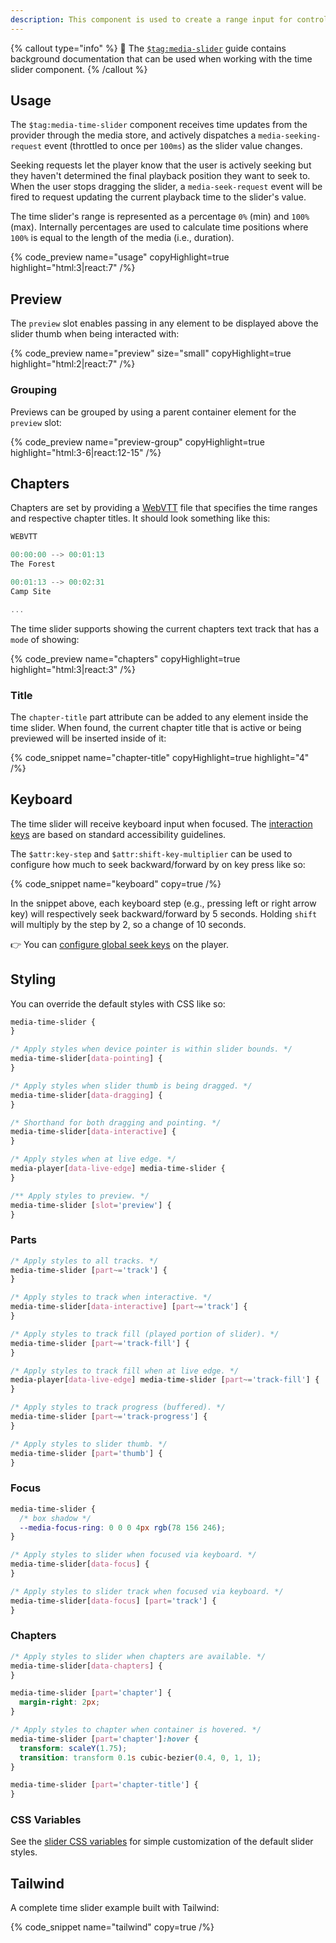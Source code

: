 ```yaml
---
description: This component is used to create a range input for controlling the current time of playback.
---
```


{% callout type="info" %}
📖 The [`$tag:media-slider`](/docs/player/components/sliders/slider) guide contains background
documentation that can be used when working with the time slider component.
{% /callout %}

## Usage

The `$tag:media-time-slider` component receives time updates from the provider through the media store,
and actively dispatches a `media-seeking-request` event (throttled to once per `100ms`) as the
slider value changes.

Seeking requests let the player know that the user is actively seeking but they haven't
determined the final playback position they want to seek to. When the user stops dragging the
slider, a `media-seek-request` event will be fired to request updating the current playback time
to the slider's value.

The time slider's range is represented as a percentage `0%` (min) and `100%` (max). Internally
percentages are used to calculate time positions where `100%` is equal to the length of the
media (i.e., duration).

{% code_preview name="usage" copyHighlight=true highlight="html:3|react:7" /%}

## Preview

The `preview` slot enables passing in any element to be displayed above the slider thumb
when being interacted with:

{% code_preview name="preview" size="small" copyHighlight=true highlight="html:2|react:7" /%}

### Grouping

Previews can be grouped by using a parent container element for the `preview` slot:

{% code_preview name="preview-group" copyHighlight=true highlight="html:3-6|react:12-15" /%}

## Chapters

Chapters are set by providing a [WebVTT](https://developer.mozilla.org/en-US/docs/Web/API/WebVTT_API)
file that specifies the time ranges and respective chapter titles. It should look something like
this:

```js
WEBVTT

00:00:00 --> 00:01:13
The Forest

00:01:13 --> 00:02:31
Camp Site

...
```

The time slider supports showing the current chapters text track that has a `mode` of showing:

{% code_preview name="chapters" copyHighlight=true highlight="html:3|react:3" /%}

### Title

The `chapter-title` part attribute can be added to any element inside the time slider. When
found, the current chapter title that is active or being previewed will be inserted inside of it:

{% code_snippet name="chapter-title" copyHighlight=true highlight="4" /%}

## Keyboard

The time slider will receive keyboard input when focused. The [interaction keys](https://developer.mozilla.org/en-US/docs/Web/Accessibility/ARIA/Roles/slider_role#keyboard_interactions) are based on
standard accessibility guidelines.

The `$attr:key-step` and `$attr:shift-key-multiplier` can be used to configure how much to seek
backward/forward by on key press like so:

{% code_snippet name="keyboard" copy=true /%}

In the snippet above, each keyboard step (e.g., pressing left or right arrow key) will
respectively seek backward/forward by 5 seconds. Holding `shift` will multiply by the
step by 2, so a change of 10 seconds.

👉 You can [configure global seek keys](/docs/player/core-concepts/keyboard#configuring-shortcuts)
on the player.

## Styling

You can override the default styles with CSS like so:

```css {% copy=true %}
media-time-slider {
}

/* Apply styles when device pointer is within slider bounds. */
media-time-slider[data-pointing] {
}

/* Apply styles when slider thumb is being dragged. */
media-time-slider[data-dragging] {
}

/* Shorthand for both dragging and pointing. */
media-time-slider[data-interactive] {
}

/* Apply styles when at live edge. */
media-player[data-live-edge] media-time-slider {
}

/** Apply styles to preview. */
media-time-slider [slot='preview'] {
}
```

### Parts

```css {% copy=true %}
/* Apply styles to all tracks. */
media-time-slider [part~='track'] {
}

/* Apply styles to track when interactive. */
media-time-slider[data-interactive] [part~='track'] {
}

/* Apply styles to track fill (played portion of slider). */
media-time-slider [part~='track-fill'] {
}

/* Apply styles to track fill when at live edge. */
media-player[data-live-edge] media-time-slider [part~='track-fill'] {
}

/* Apply styles to track progress (buffered). */
media-time-slider [part~='track-progress'] {
}

/* Apply styles to slider thumb. */
media-time-slider [part='thumb'] {
}
```

### Focus

```css {% copy=true %}
media-time-slider {
  /* box shadow */
  --media-focus-ring: 0 0 0 4px rgb(78 156 246);
}

/* Apply styles to slider when focused via keyboard. */
media-time-slider[data-focus] {
}

/* Apply styles to slider track when focused via keyboard. */
media-time-slider[data-focus] [part='track'] {
}
```

### Chapters

```css
/* Apply styles to slider when chapters are available. */
media-time-slider[data-chapters] {
}

media-time-slider [part='chapter'] {
  margin-right: 2px;
}

/* Apply styles to chapter when container is hovered. */
media-time-slider [part='chapter']:hover {
  transform: scaleY(1.75);
  transition: transform 0.1s cubic-bezier(0.4, 0, 1, 1);
}

media-time-slider [part='chapter-title'] {
}
```

### CSS Variables

See the [slider CSS variables](/docs/player/components/sliders/slider#css-variables)
for simple customization of the default slider styles.

## Tailwind

A complete time slider example built with Tailwind:

{% code_snippet name="tailwind" copy=true /%}
